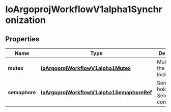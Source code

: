
# IoArgoprojWorkflowV1alpha1Synchronization

## Properties
Name | Type | Description | Notes
------------ | ------------- | ------------- | -------------
**mutex** | [**IoArgoprojWorkflowV1alpha1Mutex**](IoArgoprojWorkflowV1alpha1Mutex.md) | Mutex holds the Mutex lock details |  [optional]
**semaphore** | [**IoArgoprojWorkflowV1alpha1SemaphoreRef**](IoArgoprojWorkflowV1alpha1SemaphoreRef.md) | Semaphore holds the Semaphore configuration |  [optional]



